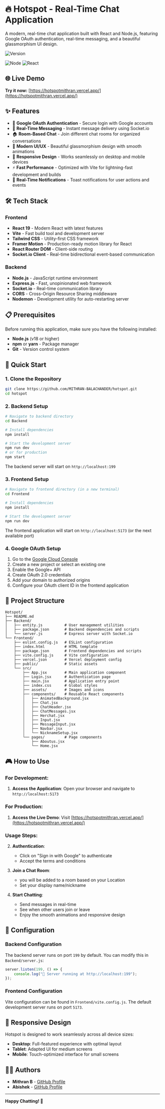 # 🔥 Hotspot - Real-Time Chat Application

A modern, real-time chat application built with React and Node.js, featuring Google OAuth authentication, real-time messaging, and a beautiful glassmorphism UI design.

![Version](https://img.shields.io/badge/version-1.0.0-blue.svg)

![Node](https://img.shields.io/badge/node.js-v18+-brightgreen.svg)
![React](https://img.shields.io/badge/react-v19.0.0-blue.svg)

## 🌐 Live Demo

**Try it now:** [https://hotspotmithran.vercel.app/](https://hotspotmithran.vercel.app/)

## ✨ Features

- 🔐 **Google OAuth Authentication** - Secure login with Google accounts
- 💬 **Real-Time Messaging** - Instant message delivery using Socket.io
- 🏠 **Room-Based Chat** - Join different chat rooms for organized conversations
- 🎨 **Modern UI/UX** - Beautiful glassmorphism design with smooth animations
- 📱 **Responsive Design** - Works seamlessly on desktop and mobile devices
- ⚡ **Fast Performance** - Optimized with Vite for lightning-fast development and builds
- 🔄 **Real-Time Notifications** - Toast notifications for user actions and events

## 🛠️ Tech Stack

### Frontend
- **React 19** - Modern React with latest features
- **Vite** - Fast build tool and development server
- **Tailwind CSS** - Utility-first CSS framework
- **Framer Motion** - Production-ready motion library for React
- **React Router DOM** - Client-side routing
- **Socket.io Client** - Real-time bidirectional event-based communication

### Backend
- **Node.js** - JavaScript runtime environment
- **Express.js** - Fast, unopinionated web framework
- **Socket.io** - Real-time communication library
- **CORS** - Cross-Origin Resource Sharing middleware
- **Nodemon** - Development utility for auto-restarting server

## 📋 Prerequisites

Before running this application, make sure you have the following installed:

- **Node.js** (v18 or higher) 
- **npm** or **yarn** - Package manager
- **Git** - Version control system

## 🚀 Quick Start

### 1. Clone the Repository

```bash
git clone https://github.com/MITHRAN-BALACHANDER/hotspot.git
cd hotspot
```

### 2. Backend Setup

```bash
# Navigate to backend directory
cd Backend

# Install dependencies
npm install

# Start the development server
npm run dev
# or for production
npm start
```

The backend server will start on `http://localhost:199`

### 3. Frontend Setup

```bash
# Navigate to frontend directory (in a new terminal)
cd Frontend

# Install dependencies
npm install

# Start the development server
npm run dev
```

The frontend application will start on `http://localhost:5173` (or the next available port)

### 4. Google OAuth Setup

1. Go to the [Google Cloud Console](https://console.cloud.google.com/)
2. Create a new project or select an existing one
3. Enable the Google+ API
4. Create OAuth 2.0 credentials
5. Add your domain to authorized origins
6. Configure your OAuth client ID in the frontend application

## 📁 Project Structure

```
Hotspot/
├── README.md
├── Backend/
│   ├── entity.js          # User management utilities
│   ├── package.json       # Backend dependencies and scripts
│   └── server.js          # Express server with Socket.io
└── Frontend/
    ├── eslint.config.js   # ESLint configuration
    ├── index.html         # HTML template
    ├── package.json       # Frontend dependencies and scripts
    ├── vite.config.js     # Vite configuration
    ├── vercel.json        # Vercel deployment config
    ├── public/            # Static assets
    └── src/
        ├── App.jsx        # Main application component
        ├── Login.jsx      # Authentication page
        ├── main.jsx       # Application entry point
        ├── index.css      # Global styles
        ├── assets/        # Images and icons
        ├── components/    # Reusable React components
        │   ├── AnimatedBackground.jsx
        │   ├── Chat.jsx
        │   ├── ChatHeader.jsx
        │   ├── ChatMessages.jsx
        │   ├── Herchat.jsx
        │   ├── Input.jsx
        │   ├── MessageInput.jsx
        │   ├── Navbar.jsx
        │   └── NicknameSetup.jsx
        └── pages/         # Page components
            ├── Aboutus.jsx
            └── Home.jsx
```

## 🎮 How to Use

### For Development:

1. **Access the Application**: Open your browser and navigate to `http://localhost:5173`

### For Production:

1. **Access the Live Demo**: Visit [https://hotspotmithran.vercel.app/](https://hotspotmithran.vercel.app/)

### Usage Steps:

2. **Authentication**: 
   - Click on "Sign in with Google" to authenticate
   - Accept the terms and conditions

3. **Join a Chat Room**:
   - you will be added to a room based on your Location
   - Set your display name/nickname

4. **Start Chatting**:
   - Send messages in real-time
   - See when other users join or leave
   - Enjoy the smooth animations and responsive design

## 🔧 Configuration

### Backend Configuration

The backend server runs on port `199` by default. You can modify this in `Backend/server.js`:

```javascript
server.listen(199, () => {
    console.log("🚀 Server running at http://localhost:199");
});
```

### Frontend Configuration

Vite configuration can be found in `Frontend/vite.config.js`. The default development server runs on port `5173`.

## 📱 Responsive Design

Hotspot is designed to work seamlessly across all device sizes:

- **Desktop**: Full-featured experience with optimal layout
- **Tablet**: Adapted UI for medium screens
- **Mobile**: Touch-optimized interface for small screens





## 👨‍💻 Authors
- **Mithran B** - [GitHub Profile](https://github.com/MITHRAN-BALACHANDER)
- **Abishek** - [GitHub Profile](https://github.com/Abishek00ujj)



---

**Happy Chatting! 🎉**

